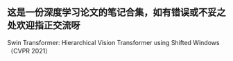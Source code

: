## 这是一份深度学习论文的笔记合集，如有错误或不妥之处欢迎指正交流呀



Swin Transformer: Hierarchical Vision Transformer using Shifted Windows （CVPR 2021）

